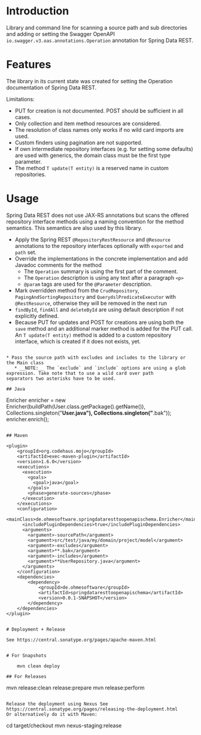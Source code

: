 # Introduction

Library and command line for scanning a source path and sub directories and adding or
setting the Swagger OpenAPI `io.swagger.v3.oas.annotations.Operation` annotation for Spring Data REST.

# Features

The library in its current state was created for setting the Operation documentation of Spring Data REST.

Limitations:

* PUT for creation is not documented. POST should be sufficient in all cases.
* Only collection and item method resources are considered.
* The resolution of class names only works if no wild card imports are used.
* Custom finders using pagination are not supported.
* If own intermediate repository interfaces (e.g. for setting some defaults) are used with generics, the domain 
class must be the first type parameter.  
* The method `T update(T entity)` is a reserved name in custom repositories.

# Usage

Spring Data REST does not use JAX-RS annotations but scans the offered repository interface methods using a naming convention for the method semantics.
This semantics are also used by this library. 

* Apply the Spring REST `@RepositoryRestResource` and `@Resource` annotations to the repository interfaces optionally with `exported` 
and `path` set.
* Override the implementations in the concrete implementation and add Javadoc comments for the method
  * The `Operation` summary is using the first part of the comment.
  * The `Operation` description is using any text after a paragraph `<p>`
  * `@param` tags are used for the `@Parameter` description.
* Mark overridden method from the `CrudRepository`, `PagingAndSortingRepository` and `QuerydslPredicateExecutor` with 
  `@RestResource`, otherwise they will be removed in the next run 
* `findById`, `findAll` and `deleteById` are using default description if not explicitly defined.
* Because PUT for updates and POST for creations are using both the `save` method and an additional marker method 
is added for the PUT call. An `T update(T entity)` method is added to a custom repository interface, which is created if it does not exists, yet.
```

* Pass the source path with excludes and includes to the library or the Main class
   * __NOTE:__ The `exclude` and `include` options are using a glob expression. Take note that to use a wild card over path 
separators two asterisks have to be used. 

## Java

```
Enricher enricher = new Enricher(buildPath(User.class.getPackage().getName()),
            Collections.singleton("**User.java"), Collections.singleton("**.bak"));
enricher.enrich();
```

## Maven

```
    <plugin>
        <groupId>org.codehaus.mojo</groupId>
        <artifactId>exec-maven-plugin</artifactId>
        <version>1.6.0</version>
        <executions>
          <execution>
            <goals>
              <goal>java</goal>
            </goals>
            <phase>generate-sources</phase>
          </execution>
        </executions>
        <configuration>
          <mainClass>de.ohmesoftware.springdataresttoopenapischema.Enricher</mainClass>
          <includePluginDependencies>true</includePluginDependencies>
          <arguments>
            <argument>-sourcePath</argument>
            <argument>src/test/java/my/domain/project/model</argument>
            <argument>-excludes</argument>
            <argument>**.bak</argument>
            <argument>-includes</argument>
            <argument>**UserRepository.java</argument>
          </arguments>
        </configuration>
        <dependencies>
            <dependency>
                <groupId>de.ohmesoftware</groupId>
                <artifactId>springdataresttoopenapischema</artifactId>
                <version>0.0.1-SNAPSHOT</version>
            </dependency>
        </dependencies>
    </plugin>
```

# Deployment + Release

See https://central.sonatype.org/pages/apache-maven.html


# For Snapshots

    mvn clean deploy

## For Releases

```
mvn release:clean release:prepare
mvn release:perform
```

Release the deployment using Nexus See https://central.sonatype.org/pages/releasing-the-deployment.html
Or alternatively do it with Maven:

```
cd target/checkout
mvn nexus-staging:release
```
